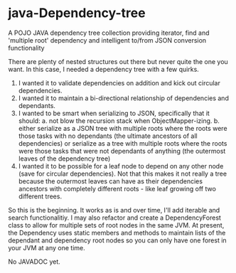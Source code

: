# java-Dependency-tree
A POJO JAVA dependency tree collection providing iterator, find and 'multiple root' dependency and intelligent to/from JSON conversion functionality

There are plenty of nested structures out there but never quite the one you want. In this case, I needed a dependency tree with a few quirks.

1. I wanted it to validate dependencies on addition and kick out circular dependencies.
2. I wanted it to maintain a bi-directional relationship of dependencies and dependants.
3. I wanted to be smart when serializing to JSON, specifically that it should:
   a. not blow the recursion stack when ObjectMapper-izing.
   b. either serialize as a JSON tree with multiple roots where the roots were those tasks with no dependants (the ultimate ancestors of all dependencies) or serialize         as a tree with multiple roots where the roots were those tasks that were not dependants of anything (the outermost leaves of the dependency tree)
4. I wanted it to be possible for a leaf node to depend on any other node (save for circular dependencies). Not that this makes it not really a tree because the outermost leaves can have as their dependencies ancestors with completely different roots - like leaf growing off two different trees.

So this is the beginning. It works as is and over time, I'll add iterable and search functionalitiy. I may also refactor and create a DependencyForest class to allow for multiple sets of root nodes in the same JVM. At present, the Dependency uses static members and methods to maintain lists of the dependant and dependency root nodes so you can only have one forest in your JVM at any one time.

No JAVADOC yet.



